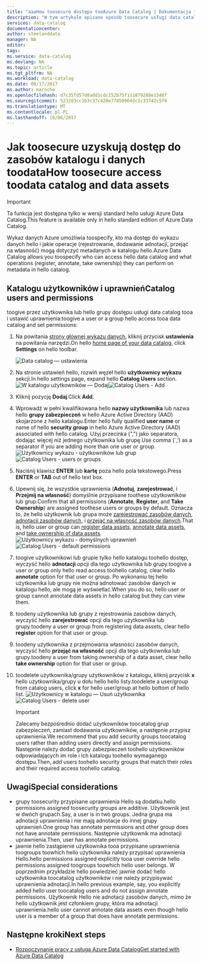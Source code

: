 ```yaml
---
title: "aaaHow toosecure dostępu tooAzure Data Catalog | Dokumentacja firmy Microsoft"
description: "W tym artykule opisano sposób toosecure usługi data catalog i jej zasobów danych."
services: data-catalog
documentationcenter: 
author: steelanddata
manager: NA
editor: 
tags: 
ms.service: data-catalog
ms.devlang: NA
ms.topic: article
ms.tgt_pltfrm: NA
ms.workload: data-catalog
ms.date: 08/17/2017
ms.author: maroche
ms.openlocfilehash: d7c35fd57d8add1cdc152b75f111879288e1548f
ms.sourcegitcommit: 523283cc1b3c37c428e77850964dc1c33742c5f0
ms.translationtype: MT
ms.contentlocale: pl-PL
ms.lasthandoff: 10/06/2017
---
```

# <a name="how-toosecure-access-toodata-catalog-and-data-assets"></a><span data-ttu-id="51600-103">Jak toosecure uzyskują dostęp do zasobów katalogu i danych toodata</span><span class="sxs-lookup"><span data-stu-id="51600-103">How toosecure access toodata catalog and data assets</span></span>
> [!IMPORTANT]
> <span data-ttu-id="51600-104">Ta funkcja jest dostępna tylko w wersji standard hello usługi Azure Data Catalog.</span><span class="sxs-lookup"><span data-stu-id="51600-104">This feature is available only in hello standard edition of Azure Data Catalog.</span></span>

<span data-ttu-id="51600-105">Wykaz danych Azure umożliwia toospecify, kto ma dostęp do wykazu danych hello i jakie operacje (rejestrowanie, dodawanie adnotacji, przejąć na własność) mogą dotyczyć metadanych w katalogu hello.</span><span class="sxs-lookup"><span data-stu-id="51600-105">Azure Data Catalog allows you toospecify who can access hello data catalog and what operations (register, annotate, take ownership) they can perform on metadata in hello catalog.</span></span> 

## <a name="catalog-users-and-permissions"></a><span data-ttu-id="51600-106">Katalogu użytkowników i uprawnień</span><span class="sxs-lookup"><span data-stu-id="51600-106">Catalog users and permissions</span></span>
<span data-ttu-id="51600-107">toogive przez użytkownika lub hello grupy dostępu usługi data catalog tooa i ustawić uprawnienia:</span><span class="sxs-lookup"><span data-stu-id="51600-107">toogive a user or a group hello access tooa data catalog and set permissions:</span></span>

1. <span data-ttu-id="51600-108">Na powitania [strony głównej wykazu danych](http://www.azuredatacatalog.com), kliknij przycisk **ustawienia** na powitania narzędzi.</span><span class="sxs-lookup"><span data-stu-id="51600-108">On hello [home page of your data catalog](http://www.azuredatacatalog.com),  click **Settings** on hello toolbar.</span></span>

    ![Data catalog — ustawienia](media/data-catalog-how-to-secure-catalog/data-catalog-settings.png)
2. <span data-ttu-id="51600-110">Na stronie ustawień hello, rozwiń węzeł hello **użytkownicy wykazu** sekcji.</span><span class="sxs-lookup"><span data-stu-id="51600-110">In hello settings page, expand hello **Catalog Users** section.</span></span>
    <span data-ttu-id="51600-111">![W katalogu użytkowników — Dodaj](media/data-catalog-how-to-secure-catalog/data-catalog-add-button.png)</span><span class="sxs-lookup"><span data-stu-id="51600-111">![Catalog Users - Add](media/data-catalog-how-to-secure-catalog/data-catalog-add-button.png)</span></span>
3. <span data-ttu-id="51600-112">Kliknij pozycję **Dodaj**.</span><span class="sxs-lookup"><span data-stu-id="51600-112">Click **Add**.</span></span>
4. <span data-ttu-id="51600-113">Wprowadź w pełni kwalifikowana hello **nazwy użytkownika** lub nazwa hello **grupy zabezpieczeń** w hello Azure Active Directory (AAD) skojarzone z hello katalogu.</span><span class="sxs-lookup"><span data-stu-id="51600-113">Enter hello fully qualified **user name** or name of hello **security group** in hello Azure Active Directory (AAD) associated with hello catalog.</span></span> <span data-ttu-id="51600-114">Użyj przecinka (",") jako separatora, dodając więcej niż jednego użytkownika lub grupę.</span><span class="sxs-lookup"><span data-stu-id="51600-114">Use comma (\`,’) as a separator if you are adding more than one user or group.</span></span>
    <span data-ttu-id="51600-115">![Użytkownicy wykazu - użytkowników lub grup](media/data-catalog-how-to-secure-catalog/data-catalog-users-groups.png)</span><span class="sxs-lookup"><span data-stu-id="51600-115">![Catalog Users - users or groups](media/data-catalog-how-to-secure-catalog/data-catalog-users-groups.png)</span></span>
5. <span data-ttu-id="51600-116">Naciśnij klawisz **ENTER** lub **kartę** poza hello pola tekstowego.</span><span class="sxs-lookup"><span data-stu-id="51600-116">Press **ENTER** or **TAB** out of hello text box.</span></span> 
6.  <span data-ttu-id="51600-117">Upewnij się, że wszystkie uprawnienia (**Adnotuj**, **zarejestrować**, i **Przejmij na własność**) domyślnie przypisane toothese użytkowników lub grup.</span><span class="sxs-lookup"><span data-stu-id="51600-117">Confirm that all permissions (**Annotate**, **Register**, and **Take Ownership**) are assigned toothese users or groups by default.</span></span> <span data-ttu-id="51600-118">Oznacza to, że hello użytkownik lub grupa może [zarejestrować zasobów danych]( data-catalog-how-to-register.md), [adnotacji zasobów danych]( data-catalog-how-to-annotate.md), i [przejąć na własność zasobów danych]( data-catalog-how-to-manage.md).</span><span class="sxs-lookup"><span data-stu-id="51600-118">That is, hello user or group can [register data assets]( data-catalog-how-to-register.md), [annotate data assets]( data-catalog-how-to-annotate.md), and [take ownership of data assets]( data-catalog-how-to-manage.md).</span></span> 
    <span data-ttu-id="51600-119">![Użytkownicy wykazu - domyślnych uprawnień](media/data-catalog-how-to-secure-catalog/data-catalog-default-permissions.png)</span><span class="sxs-lookup"><span data-stu-id="51600-119">![Catalog Users - default permissions](media/data-catalog-how-to-secure-catalog/data-catalog-default-permissions.png)</span></span>
7.  <span data-ttu-id="51600-120">toogive użytkownikowi lub grupie tylko hello katalogu toohello dostęp, wyczyść hello **adnotacji** opcji dla tego użytkownika lub grupy.</span><span class="sxs-lookup"><span data-stu-id="51600-120">toogive a user or group only hello read access toohello catalog, clear hello **annotate** option for that user or group.</span></span> <span data-ttu-id="51600-121">Po wykonaniu tej hello użytkownika lub grupy nie można adnotować zasobów danych w katalogu hello, ale mogą je wyświetlać.</span><span class="sxs-lookup"><span data-stu-id="51600-121">When you do so, hello user or group cannot annotate data assets in hello catalog but they can view them.</span></span> 
8.  <span data-ttu-id="51600-122">toodeny użytkownika lub grupy z rejestrowania zasobów danych, wyczyść hello **zarejestrować** opcji dla tego użytkownika lub grupy.</span><span class="sxs-lookup"><span data-stu-id="51600-122">toodeny a user or group from registering data assets, clear hello **register** option for that user or group.</span></span>
9.  <span data-ttu-id="51600-123">toodeny użytkownika z przejmowania własności zasobów danych, wyczyść hello **przejąć na własność** opcji dla tego użytkownika lub grupy.</span><span class="sxs-lookup"><span data-stu-id="51600-123">toodeny a user from taking ownership of a data asset, clear hello **take ownership** option for that user or group.</span></span> 
10. <span data-ttu-id="51600-124">toodelete użytkownika/grupy użytkowników z katalogu, kliknij przycisk **x** hello użytkownika/grupy u dołu hello hello listy.</span><span class="sxs-lookup"><span data-stu-id="51600-124">toodelete a user/group from catalog users, click **x** for hello user/group at hello bottom of hello list.</span></span> 
    <span data-ttu-id="51600-125">![Użytkownicy w katalogu — Usuń użytkownika](media/data-catalog-how-to-secure-catalog/data-catalog-delete-user.png)</span><span class="sxs-lookup"><span data-stu-id="51600-125">![Catalog Users - delete user](media/data-catalog-how-to-secure-catalog/data-catalog-delete-user.png)</span></span>

    > [!IMPORTANT]
    > <span data-ttu-id="51600-126">Zalecamy bezpośrednio dodać użytkowników toocatalog grup zabezpieczeń, zamiast dodawania użytkowników, a następnie przypisz uprawnienia.</span><span class="sxs-lookup"><span data-stu-id="51600-126">We recommend that you add security groups toocatalog users rather than adding users directly and assign permissions.</span></span> <span data-ttu-id="51600-127">Następnie należy dodać grupy zabezpieczeń toohello użytkowników odpowiadających im role i ich katalogu toohello wymaganego dostępu.</span><span class="sxs-lookup"><span data-stu-id="51600-127">Then, add users toohello security groups that match their roles and their required access toohello catalog.</span></span>

## <a name="special-considerations"></a><span data-ttu-id="51600-128">Uwagi</span><span class="sxs-lookup"><span data-stu-id="51600-128">Special considerations</span></span>

- <span data-ttu-id="51600-129">grupy toosecurity przypisane uprawnienia Hello są dodatku.</span><span class="sxs-lookup"><span data-stu-id="51600-129">hello permissions assigned toosecurity groups are additive.</span></span> <span data-ttu-id="51600-130">Użytkownik jest w dwóch grupach.</span><span class="sxs-lookup"><span data-stu-id="51600-130">Say, a user is in two groups.</span></span> <span data-ttu-id="51600-131">Jedna grupa ma adnotacji uprawnienia i nie mają adnotacje do innej grupy uprawnień.</span><span class="sxs-lookup"><span data-stu-id="51600-131">One group has annotate permissions and other group does not have annotate permissions.</span></span> <span data-ttu-id="51600-132">Następnie użytkownik ma adnotacji uprawnienia.</span><span class="sxs-lookup"><span data-stu-id="51600-132">Then, user has annotate permissions.</span></span> 
- <span data-ttu-id="51600-133">jawnie hello zastąpienie użytkownika tooa przypisane uprawnienia toogroups toowhich hello użytkownika należy przypisać uprawnienia Hello.</span><span class="sxs-lookup"><span data-stu-id="51600-133">hello permissions assigned explicitly tooa user override hello permissions assigned toogroups toowhich hello user belongs.</span></span> <span data-ttu-id="51600-134">W poprzednim przykładzie hello powiedzieć jawnie dodać hello użytkownika toocatalog użytkowników i nie należy przypisywać uprawnienia adnotacji.</span><span class="sxs-lookup"><span data-stu-id="51600-134">In hello previous example, say, you explicitly added hello user toocatalog users and do not assign annotate permissions.</span></span> <span data-ttu-id="51600-135">Użytkownik Hello nie adnotacji zasobów danych, mimo że hello użytkownik jest członkiem grupy, która ma adnotacji uprawnienia.</span><span class="sxs-lookup"><span data-stu-id="51600-135">hello user cannot annotate data assets even though hello user is a member of a group that does have annotate permissions.</span></span>

## <a name="next-steps"></a><span data-ttu-id="51600-136">Następne kroki</span><span class="sxs-lookup"><span data-stu-id="51600-136">Next steps</span></span>
- [<span data-ttu-id="51600-137">Rozpoczynanie pracy z usługą Azure Data Catalog</span><span class="sxs-lookup"><span data-stu-id="51600-137">Get started with Azure Data Catalog</span></span>](data-catalog-get-started.md)

